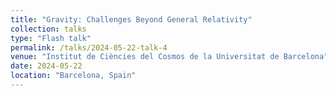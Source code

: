 ```yaml
---
title: "Gravity: Challenges Beyond General Relativity"
collection: talks
type: "Flash talk"
permalink: /talks/2024-05-22-talk-4
venue: "Institut de Ciències del Cosmos de la Universitat de Barcelona"
date: 2024-05-22
location: "Barcelona, Spain"
---
```



